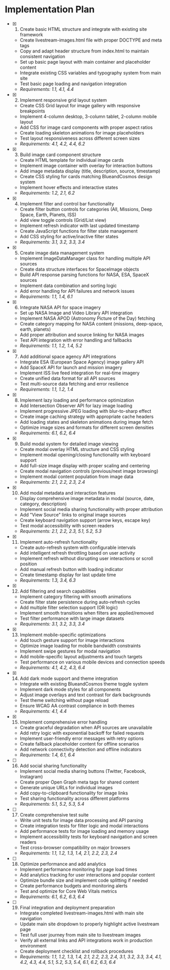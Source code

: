 # Implementation Plan

- [x] 1. Create basic HTML structure and integrate with existing site framework
  - Create livestream-images.html file with proper DOCTYPE and meta tags
  - Copy and adapt header structure from index.html to maintain consistent navigation
  - Set up basic page layout with main container and placeholder content
  - Integrate existing CSS variables and typography system from main site
  - Test basic page loading and navigation integration
  - _Requirements: 1.1, 4.1, 4.4_

- [x] 2. Implement responsive grid layout system
  - Create CSS Grid layout for image gallery with responsive breakpoints
  - Implement 4-column desktop, 3-column tablet, 2-column mobile layout
  - Add CSS for image card components with proper aspect ratios
  - Create loading skeleton animations for image placeholders
  - Test layout responsiveness across different screen sizes
  - _Requirements: 4.1, 4.2, 4.4, 6.2_

- [x] 3. Build image card component structure
  - Create HTML template for individual image cards
  - Implement image container with overlay for interaction buttons
  - Add image metadata display (title, description, source, timestamp)
  - Create CSS styling for cards matching BlueandCosmos design system
  - Implement hover effects and interactive states
  - _Requirements: 1.2, 2.1, 6.2_

- [x] 4. Implement filter and control bar functionality
  - Create filter button controls for categories (All, Missions, Deep Space, Earth, Planets, ISS)
  - Add view toggle controls (Grid/List view)
  - Implement refresh indicator with last updated timestamp
  - Create JavaScript functions for filter state management
  - Add CSS styling for active/inactive filter states
  - _Requirements: 3.1, 3.2, 3.3, 3.4_

- [x] 5. Create image data management system
  - Implement ImageDataManager class for handling multiple API sources
  - Create data structure interfaces for SpaceImage objects
  - Build API response parsing functions for NASA, ESA, SpaceX sources
  - Implement data combination and sorting logic
  - Add error handling for API failures and network issues
  - _Requirements: 1.1, 1.4, 6.1_

- [x] 6. Integrate NASA API for space imagery
  - Set up NASA Image and Video Library API integration
  - Implement NASA APOD (Astronomy Picture of the Day) fetching
  - Create category mapping for NASA content (missions, deep-space, earth, planets)
  - Add proper attribution and source linking for NASA images
  - Test API integration with error handling and fallbacks
  - _Requirements: 1.1, 1.2, 1.4, 5.2_

- [x] 7. Add additional space agency API integrations
  - Integrate ESA (European Space Agency) image gallery API
  - Add SpaceX API for launch and mission imagery
  - Implement ISS live feed integration for real-time imagery
  - Create unified data format for all API sources
  - Test multi-source data fetching and error resilience
  - _Requirements: 1.1, 1.2, 1.4_

- [x] 8. Implement lazy loading and performance optimization
  - Add Intersection Observer API for lazy image loading
  - Implement progressive JPEG loading with blur-to-sharp effect
  - Create image caching strategy with appropriate cache headers
  - Add loading states and skeleton animations during image fetch
  - Optimize image sizes and formats for different screen densities
  - _Requirements: 6.1, 6.2, 6.4_

- [x] 9. Build modal system for detailed image viewing
  - Create modal overlay HTML structure and CSS styling
  - Implement modal opening/closing functionality with keyboard support
  - Add full-size image display with proper scaling and centering
  - Create modal navigation controls (previous/next image browsing)
  - Implement modal content population from image data
  - _Requirements: 2.1, 2.2, 2.3, 2.4_

- [x] 10. Add modal metadata and interaction features
  - Display comprehensive image metadata in modal (source, date, category, description)
  - Implement social media sharing functionality with proper attribution
  - Add "View Source" links to original image sources
  - Create keyboard navigation support (arrow keys, escape key)
  - Test modal accessibility with screen readers
  - _Requirements: 2.1, 2.2, 2.3, 5.1, 5.2, 5.3_

- [x] 11. Implement auto-refresh functionality
  - Create auto-refresh system with configurable intervals
  - Add intelligent refresh throttling based on user activity
  - Implement refresh without disrupting user interactions or scroll position
  - Add manual refresh button with loading indicator
  - Create timestamp display for last update time
  - _Requirements: 1.3, 3.4, 6.3_

- [x] 12. Add filtering and search capabilities
  - Implement category filtering with smooth animations
  - Create filter state persistence during auto-refresh cycles
  - Add multiple filter selection support (OR logic)
  - Implement smooth transitions when filters are applied/removed
  - Test filter performance with large image datasets
  - _Requirements: 3.1, 3.2, 3.3, 3.4_

- [x] 13. Implement mobile-specific optimizations
  - Add touch gesture support for image interactions
  - Optimize image loading for mobile bandwidth constraints
  - Implement swipe gestures for modal navigation
  - Add mobile-specific layout adjustments and touch targets
  - Test performance on various mobile devices and connection speeds
  - _Requirements: 4.1, 4.2, 4.3, 6.4_

- [x] 14. Add dark mode support and theme integration
  - Integrate with existing BlueandCosmos theme toggle system
  - Implement dark mode styles for all components
  - Adjust image overlays and text contrast for dark backgrounds
  - Test theme switching without page reload
  - Ensure WCAG AA contrast compliance in both themes
  - _Requirements: 4.1, 4.4_

- [x] 15. Implement comprehensive error handling
  - Create graceful degradation when API sources are unavailable
  - Add retry logic with exponential backoff for failed requests
  - Implement user-friendly error messages with retry options
  - Create fallback placeholder content for offline scenarios
  - Add network connectivity detection and offline indicators
  - _Requirements: 1.4, 6.1, 6.4_

- [ ] 16. Add social sharing functionality
  - Implement social media sharing buttons (Twitter, Facebook, Instagram)
  - Create proper Open Graph meta tags for shared content
  - Generate unique URLs for individual images
  - Add copy-to-clipboard functionality for image links
  - Test sharing functionality across different platforms
  - _Requirements: 5.1, 5.2, 5.3, 5.4_

- [ ] 17. Create comprehensive test suite
  - Write unit tests for image data processing and API parsing
  - Create integration tests for filter logic and modal interactions
  - Add performance tests for image loading and memory usage
  - Implement accessibility tests for keyboard navigation and screen readers
  - Test cross-browser compatibility on major browsers
  - _Requirements: 1.1, 1.2, 1.3, 1.4, 2.1, 2.2, 2.3, 2.4_

- [ ] 18. Optimize performance and add analytics
  - Implement performance monitoring for page load times
  - Add analytics tracking for user interactions and popular content
  - Optimize bundle size and implement code splitting if needed
  - Create performance budgets and monitoring alerts
  - Test and optimize for Core Web Vitals metrics
  - _Requirements: 6.1, 6.2, 6.3, 6.4_

- [ ] 19. Final integration and deployment preparation
  - Integrate completed livestream-images.html with main site navigation
  - Update main site dropdown to properly highlight active livestream page
  - Test full user journey from main site to livestream images
  - Verify all external links and API integrations work in production environment
  - Create deployment checklist and rollback procedures
  - _Requirements: 1.1, 1.2, 1.3, 1.4, 2.1, 2.2, 2.3, 2.4, 3.1, 3.2, 3.3, 3.4, 4.1, 4.2, 4.3, 4.4, 5.1, 5.2, 5.3, 5.4, 6.1, 6.2, 6.3, 6.4_